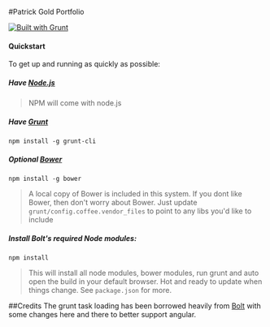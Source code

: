 #Patrick Gold Portfolio

[![Built with Grunt](https://cdn.gruntjs.com/builtwith.png)](http://gruntjs.com/)

#### Quickstart

To get up and running as quickly as possible:

##### Have [Node.js](http://nodejs.org/)    
> NPM will come with node.js

##### Have [Grunt](http://gruntjs.com/)  
`npm install -g grunt-cli`

##### Optional [Bower](http://bower.io/)  
`npm install -g bower`
> A local copy of Bower is included in this system. If you dont like Bower, then don't worry about Bower. Just update `grunt/config.coffee.vendor_files` to point to any libs you'd like to include

##### **Install Bolt's required Node modules**:  
`npm install`  
> This will install all node modules, bower modules, run grunt and auto open the build in your default browser. Hot and ready to update when things change. See `package.json` for more.


##Credits
The grunt task loading has been borrowed heavily from [Bolt](https://github.com/argyleink/Bolt) with some changes here and there to better support angular.
